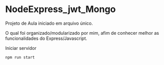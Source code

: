 # NodeExpress_jwt_Mongo

Projeto de Aula iniciado em arquivo único.

O qual foi organizado/modularizado por mim, afim de conhecer melhor as funcionalidades do Express/Javascript.

Iniciar servidor

    npm run start
